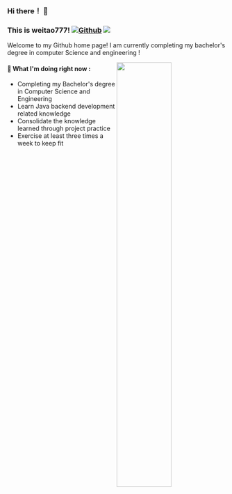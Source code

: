 
### Hi there！ 👋 
### This is weitao777! [![Github](https://img.shields.io/badge/-Github-000?style=flat&logo=Github&logoColor=white)](https://github.com/weitao777) ![](https://visitor-badge.glitch.me/badge?page_id=weitao777.readme)

Welcome to my Github home page! I am currently completing my bachelor's degree in computer Science and engineering ! 
<!-- 
[![Readme Card](https://github-readme-stats.vercel.app/api?username=weitao777&show_icons=true&title_color=ffffff&icon_color=bb2acf&text_color=daf7dc&bg_color=151515)](https://github.com/anuraghazra/github-readme-stats) -->

<img width="50%" align="right" height="auto" src="https://github-readme-stats.vercel.app/api?username=weitao777&show_icons=true&hide_border=true" />

#### 🌱 What I'm doing right now : 
- Completing my Bachelor's degree in Computer Science and Engineering  
- Learn Java backend development related knowledge  
- Consolidate the knowledge learned through project practice 
- Exercise at least three times a week to keep fit
